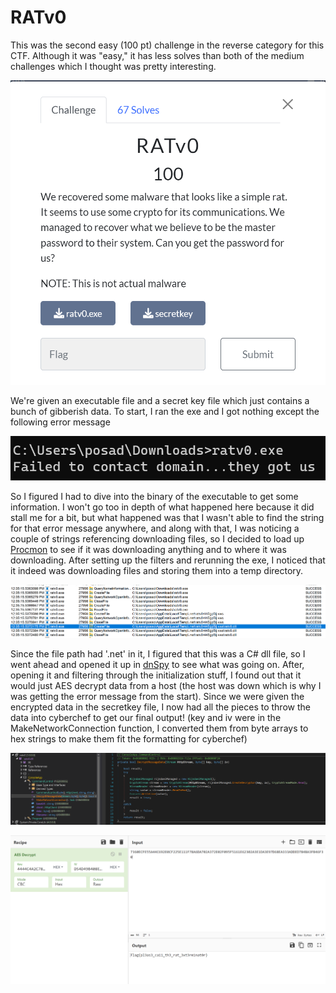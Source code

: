# RATv0
This was the second easy (100 pt) challenge in the reverse category for this CTF. Although it was "easy," it has less solves than both of the medium challenges which I thought was pretty interesting.

![Image](./images/challenge.png)

We're given an executable file and a secret key file which just contains a bunch of gibberish data. To start, I ran the exe and I got nothing except the following error message

![Image](./images/failed.png)

So I figured I had to dive into the binary of the executable to get some information. I won't go too in depth of what happened here because it did stall me for a bit, but what happened was that I wasn't able to find the string for that error message anywhere, and along with that, I was noticing a couple of strings referencing downloading files, so I decided to load up [Procmon](https://learn.microsoft.com/en-us/sysinternals/downloads/procmon) to see if it was downloading anything and to where it was downloading. After setting up the filters and rerunning the exe, I noticed that it indeed was downloading files and storing them into a temp directory.

![Image](./images/procmon.png)

Since the file path had '.net' in it, I figured that this was a C# dll file, so I went ahead and opened it up in [dnSpy](https://github.com/dnSpy/dnSpy) to see what was going on. After, opening it and filtering through the initialization stuff, I found out that it would just AES decrypt data from a host (the host was down which is why I was getting the error message from the start). Since we were given the encrypted data in the secretkey file, I now had all the pieces to throw the data into cyberchef to get our final output! (key and iv were in the MakeNetworkConnection function, I converted them from byte arrays to hex strings to make them fit the formatting for cyberchef)

![Image](./images/dnSpy.png)

![Image](./images/flag.png)
